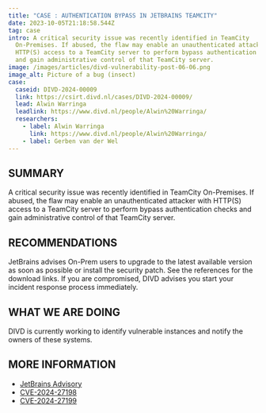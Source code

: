 ```yaml
---
title: "CASE : AUTHENTICATION BYPASS IN JETBRAINS TEAMCITY"
date: 2023-10-05T21:18:58.544Z
tag: case
intro: A critical security issue was recently identified in TeamCity
  On-Premises. If abused, the flaw may enable an unauthenticated attacker with
  HTTP(S) access to a TeamCity server to perform bypass authentication checks
  and gain administrative control of that TeamCity server.
image: /images/articles/divd-vulnerability-post-06-06.png
image_alt: Picture of a bug (insect)
case:
  caseid: DIVD-2024-00009
  link: https://csirt.divd.nl/cases/DIVD-2024-00009/
  lead: Alwin Warringa
  leadlink: https://www.divd.nl/people/Alwin%20Warringa/
  researchers:
    - label: Alwin Warringa
      link: https://www.divd.nl/people/Alwin%20Warringa/
    - label: Gerben van der Wel
---
```

## SUMMARY

A critical security issue was recently identified in TeamCity On-Premises. If abused, the flaw may enable an unauthenticated attacker with HTTP(S) access to a TeamCity server to perform bypass authentication checks and gain administrative control of that TeamCity server.

## RECOMMENDATIONS

JetBrains advises On-Prem users to upgrade to the latest available version as soon as possible or install the security patch. See the references for the download links. If you are compromised, DIVD advises you start your incident response process immediately.

## WHAT WE ARE DOING

DIVD is currently working to identify vulnerable instances and notify the owners of these systems.

## MORE INFORMATION

* [JetBrains Advisory](https://blog.jetbrains.com/teamcity/2024/03/additional-critical-security-issues-affecting-teamcity-on-premises-cve-2024-27198-and-cve-2024-27199-update-to-2023-11-4-now/)
* [CVE-2024-27198](https://nvd.nist.gov/vuln/detail/CVE-2024-27198)
* [CVE-2024-27199](https://nvd.nist.gov/vuln/detail/CVE-2024-27199)